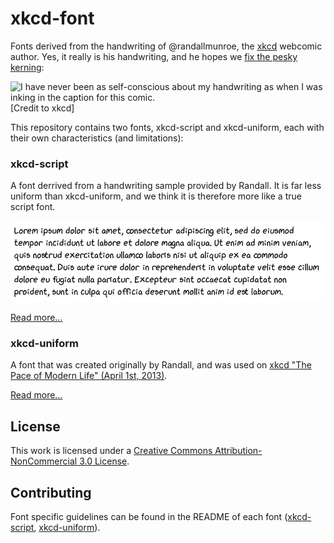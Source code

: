 # xkcd-font

Fonts derived from the handwriting of @randallmunroe, the [xkcd](https://xkcd.com) webcomic author.
Yes, it really is his handwriting, and he hopes we [fix the pesky kerning](http://xkcd.com/1015/):

![I have never been as self-conscious about my handwriting as when I was inking in the caption for this comic.](https://imgs.xkcd.com/comics/kerning.png)
[Credit to xkcd]

This repository contains two fonts, xkcd-script and xkcd-uniform, each with their own characteristics (and limitations):

### xkcd-script

A font derrived from a handwriting sample provided by Randall.
It is far less uniform than xkcd-uniform, and we think it is therefore more like a true
script font.

![Sample of xkcd-script](xkcd-script/samples/ipsum.png)

[Read more...](xkcd-script/README.md)


### xkcd-uniform

A font that was created originally by Randall, and was used on [xkcd "The Pace of Modern Life" (April 1st, 2013)](https://xkcd.com/1227/).

[Read more...](xkcd-uniform/README.md)


## License

This work is licensed under a [Creative Commons Attribution-NonCommercial 3.0 License](LICENSE).

## Contributing

Font specific guidelines can be found in the README of each font ([xkcd-script](xkcd-script/README.md), [xkcd-uniform](xkcd-uniform/README.md)).
